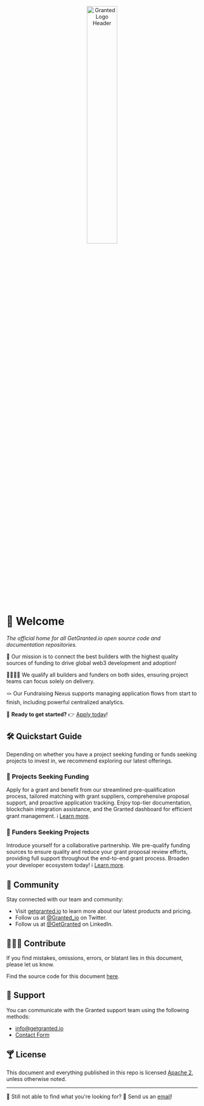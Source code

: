 <p align="center">
 <img src="https://github.com/getgranted-io/.github/assets/3764092/c3d85f02-202a-4f10-bbf9-6276a74f8cef" alt="Granted Logo Header" width="40%">
</p>

# 👋 Welcome
_The official home for all GetGranted.io open source code and documentation repositories._

🎯 Our mission is to connect the best builders with the highest quality sources of funding to drive global web3 development and adoption!

🫱🏾‍🫲🏼 We qualify all builders and funders on both sides, ensuring project teams can focus solely on delivery.

🪢 Our Fundraising Nexus supports managing application flows from start to finish, including powerful centralized analytics.

🚀 **Ready to get started?** 👉 [Apply today](https://getgranted.io/granted-application)!

## 🛠️ Quickstart Guide

Depending on whether you have a project seeking funding or funds seeking projects to invest in, we recommend exploring our latest offerings.

### 🤤 Projects Seeking Funding
Apply for a grant and benefit from our streamlined pre-qualification process, tailored matching with grant suppliers, comprehensive proposal support, and proactive application tracking. Enjoy top-tier documentation, blockchain integration assistance, and the Granted dashboard for efficient grant management. ℹ️ [Learn more](FIXME).

### 🏦 Funders Seeking Projects
Introduce yourself for a collaborative partnership. We pre-qualify funding sources to ensure quality and reduce your grant proposal review efforts, providing full support throughout the end-to-end grant process. Broaden your developer ecosystem today! ℹ️ [Learn more](FIXME).

## 💬 Community
Stay connected with our team and community:
  * Visit [getgranted.io](https://getgranted.io) to learn more about our latest products and pricing.
  * Follow us at [@Granted_io](https://twitter.com/Granted_io) on Twitter.
  * Follow us at [@GetGranted](https://www.linkedin.com/company/get-granted/) on LinkedIn.

## 👨🏿‍💻 Contribute
If you find mistakes, omissions, errors, or blatant lies in this document, please let us know.

Find the source code for this document [here](https://github.com/getgranted-io/granted-docs-hub).

## 🛟 Support
You can communicate with the Granted support team using the following methods:
* [info@getgranted.io](mailto:info@getgranted.io)
* [Contact Form](https://www.getgranted.io/contact-us)

## 🍸 License
This document and everything published in this repo is licensed [Apache 2](https://www.apache.org/licenses/LICENSE-2.0), unless otherwise noted.

---
👀 Still not able to find what you're looking for? 💌 Send us an [email](mailto:info@getgranted.io)!
